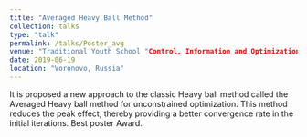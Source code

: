 ```yaml
---
title: "Averaged Heavy Ball Method"
collection: talks
type: "talk"
permalink: /talks/Poster_avg
venue: "Traditional Youth School "Control, Information and Optimization""
date: 2019-06-19
location: "Voronovo, Russia"
---
```

It is proposed a new approach to the classic Heavy ball method called the Averaged Heavy ball method for unconstrained optimization. This method reduces the peak effect, thereby providing a better convergence rate in the initial iterations. Best poster Award.
